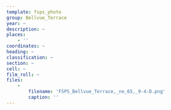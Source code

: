 ```yaml
---
template: fsps_photo
group: Bellvue_Terrace
year: ~
description: ~
places:
    - ''
coordinates: ~
heading: ~
classification: ~
section: ~
cell: ~
film_roll: ~
files:
    -
        filename: 'FSPS_Bellvue_Terrace,_no_65,_9-4-D.png'
        caption: ''
---
```

